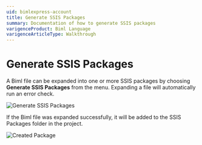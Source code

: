 ```yaml
---
uid: bimlexpress-account
title: Generate SSIS Packages
summary: Documentation of how to generate SSIS packages
varigenceProduct: Biml Language
varigenceArticleType: Walkthrough
---
```

# Generate SSIS Packages

A Biml file can be expanded into one or more SSIS packages by choosing **Generate SSIS Packages** from the menu. Expanding a file will automatically run an error check.

![Generate SSIS Packages](../images/generate-packages.jpg "Generate SSIS Packages")

If the Biml file was expanded successfully, it will be added to the SSIS Packages folder in the project.

![Created Package](../images/created-package.jpg "Created Package")